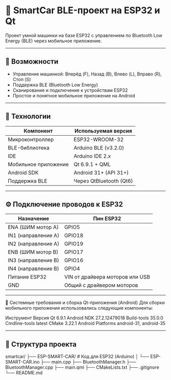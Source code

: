 # 🚗 SmartCar BLE-проект на ESP32 и Qt

Проект умной машинки на базе ESP32 с управлением по Bluetooth Low Energy (BLE) через мобильное приложение.

---

## 📱 Возможности

- Управление машинкой: Вперёд (F), Назад (B), Влево (L), Вправо (R), Стоп (S)
- Поддержка BLE (Bluetooth Low Energy)
- Сканирование и подключение к устройствам ESP32
- Простое и понятное мобильное приложение на Android

---

## 🧩 Технологии

| Компонент       | Используемая версия        |
|----------------|----------------------------|
| Микроконтроллер | ESP32-WROOM-32             |
| BLE-библиотека  | Arduino BLE (v3.2.0)       |
| IDE             | Arduino IDE 2.x            |
| Мобильное приложение | Qt 6.9.1 + QML        |
| Android SDK     | Android 31+ (API 31+)      |
| Поддержка BLE   | Через QtBluetooth (Qt6)    |

---

## ⚙ Подключение проводов к ESP32

| Назначение          | Пин ESP32                       |
| ------------------- | ------------------------------- |
| ENA (ШИМ мотор A)   | GPIO5                           |
| IN1 (направление A) | GPIO18                          |
| IN2 (направление A) | GPIO19                          |
| ENB (ШИМ мотор B)   | GPIO17                          |
| IN3 (направление B) | GPIO16                          |
| IN4 (направление B) | GPIO4                           |
| Питание ESP32       | VIN от драйвера моторов или USB |
| GND                 | Общий с драйвером моторов       |


---

📱 Системные требования и сборка Qt-приложения (Android)
Для сборки мобильного приложения использовались следующие компоненты:

Инструмент	Версия
Qt	6.9.1
Android NDK	27.2.12479018
Build-tools	35.0.0
Cmdline-tools	latest
CMake	3.22.1
Android Platforms	android-31, android-35

---

## 📂 Структура проекта
smartcar/
├── ESP-SMART-CAR/ # Код для ESP32 (Arduino)
│ └── ESP-SMART-CAR.ino
├── main.cpp
├── BluetoothManager.h
├── BluetoothManager.cpp
├── main.qml
├── CMakeLists.txt
├── .gitignore
└── README.md
